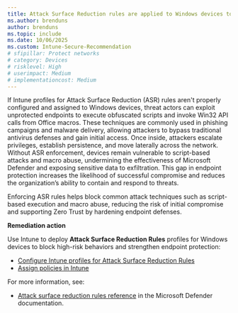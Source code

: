 ```yaml
---
title: Attack Surface Reduction rules are applied to Windows devices to prevent exploitation of vulnerable system components
ms.author: brenduns
author: brenduns
ms.topic: include
ms.date: 10/06/2025
ms.custom: Intune-Secure-Recommendation
# sfipillar: Protect networks
# category: Devices
# risklevel: High
# userimpact: Medium
# implementationcost: Medium
---
```

If Intune profiles for Attack Surface Reduction (ASR) rules aren't properly configured and assigned to Windows devices, threat actors can exploit unprotected endpoints to execute obfuscated scripts and invoke Win32 API calls from Office macros. These techniques are commonly used in phishing campaigns and malware delivery, allowing attackers to bypass traditional antivirus defenses and gain initial access. Once inside, attackers escalate privileges, establish persistence, and move laterally across the network. Without ASR enforcement, devices remain vulnerable to script-based attacks and macro abuse, undermining the effectiveness of Microsoft Defender and exposing sensitive data to exfiltration. This gap in endpoint protection increases the likelihood of successful compromise and reduces the organization’s ability to contain and respond to threats.

Enforcing ASR rules helps block common attack techniques such as script-based execution and macro abuse, reducing the risk of initial compromise and supporting Zero Trust by hardening endpoint defenses.

**Remediation action**

Use Intune to deploy **Attack Surface Reduction Rules** profiles for Windows devices to block high-risk behaviors and strengthen endpoint protection:
- [Configure Intune profiles for Attack Surface Reduction Rules](/intune/intune-service/protect/endpoint-security-asr-policy#devices-managed-by-intune)
- [Assign policies in Intune](/intune/intune-service/configuration/device-profile-assign#assign-a-policy-to-users-or-groups)

For more information, see:  
- [Attack surface reduction rules reference](/defender-endpoint/attack-surface-reduction-rules-reference) in the Microsoft Defender documentation.